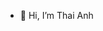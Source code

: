 - 👋 Hi, I’m Thai Anh

<!---
Tavjppro215/Tavjppro215 is a ✨ special ✨ repository because its `README.md` (this file) appears on your GitHub profile.
You can click the Preview link to take a look at your changes.
--->
